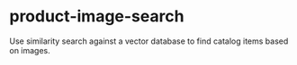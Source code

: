 # product-image-search
Use similarity search against a vector database to find catalog items based on images.
